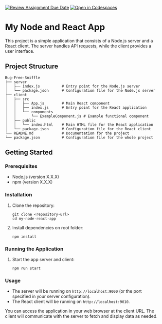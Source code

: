 [![Review Assignment Due Date](https://classroom.github.com/assets/deadline-readme-button-22041afd0340ce965d47ae6ef1cefeee28c7c493a6346c4f15d667ab976d596c.svg)](https://classroom.github.com/a/zJUqLkBR)
[![Open in Codespaces](https://classroom.github.com/assets/launch-codespace-2972f46106e565e64193e422d61a12cf1da4916b45550586e14ef0a7c637dd04.svg)](https://classroom.github.com/open-in-codespaces?assignment_repo_id=19194443)
# My Node and React App

This project is a simple application that consists of a Node.js server and a React client. The server handles API requests, while the client provides a user interface.

## Project Structure

```
Bug-Free-Sniffle
├── server
│   ├── index.js          # Entry point for the Node.js server
│   └── package.json      # Configuration file for the Node.js server
├── client
│   ├── src
│   │   ├── App.js        # Main React component
│   │   ├── index.js      # Entry point for the React application
│   │   └── components
│   │       └── ExampleComponent.js # Example functional component
│   ├── public
│   │   └── index.html    # Main HTML file for the React application
│   └── package.json      # Configuration file for the React client
└── README.md             # Documentation for the project
└── package.json          # Configuration file for the whole project
```

## Getting Started

### Prerequisites

- Node.js (version X.X.X)
- npm (version X.X.X)

### Installation

1. Clone the repository:

   ```
   git clone <repository-url>
   cd my-node-react-app
   ```

2. Install dependencies on root folder:

   ```
   npm install
   ```

### Running the Application

1. Start the app server and client:

   ```
   npm run start
   ```

### Usage

- The server will be running on `http://localhost:9000` (or the port specified in your server configuration).
- The React client will be running on `http://localhost:9010`.

You can access the application in your web browser at the client URL. The client will communicate with the server to fetch and display data as needed.